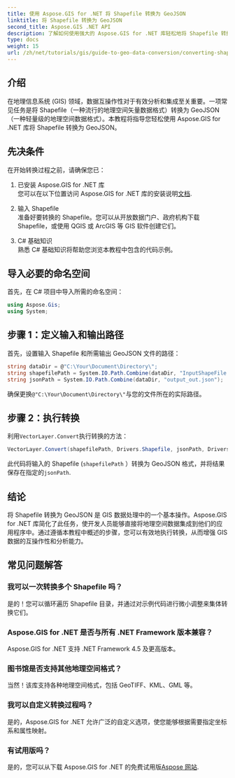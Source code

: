 ```yaml
---
title: 使用 Aspose.GIS for .NET 将 Shapefile 转换为 GeoJSON
linktitle: 将 Shapefile 转换为 GeoJSON
second_title: Aspose.GIS .NET API
description: 了解如何使用强大的 Aspose.GIS for .NET 库轻松地将 Shapefile 转换为 GeoJSON 格式。本综合教程涵盖了基本先决条件和分步代码示例。
type: docs
weight: 15
url: /zh/net/tutorials/gis/guide-to-geo-data-conversion/converting-shapefile-to-geojson/
---
```

## 介绍

在地理信息系统 (GIS) 领域，数据互操作性对于有效分析和集成至关重要。一项常见任务是将 Shapefile（一种流行的地理空间矢量数据格式）转换为 GeoJSON（一种轻量级的地理空间数据格式）。本教程将指导您轻松使用 Aspose.GIS for .NET 库将 Shapefile 转换为 GeoJSON。

## 先决条件
在开始转换过程之前，请确保您已：

1. 已安装 Aspose.GIS for .NET 库  
   您可以在以下位置访问 Aspose.GIS for .NET 库的安装说明[文档](https://reference.aspose.com/gis/net/).

2. 输入 Shapefile  
   准备好要转换的 Shapefile。您可以从开放数据门户、政府机构下载 Shapefile，或使用 QGIS 或 ArcGIS 等 GIS 软件创建它们。

3. C# 基础知识  
   熟悉 C# 基础知识将帮助您浏览本教程中包含的代码示例。

## 导入必要的命名空间
首先，在 C# 项目中导入所需的命名空间：
```csharp
using Aspose.Gis;
using System;
```

## 步骤 1：定义输入和输出路径
首先，设置输入 Shapefile 和所需输出 GeoJSON 文件的路径：
```csharp
string dataDir = @"C:\Your\Document\Directory\";
string shapefilePath = System.IO.Path.Combine(dataDir, "InputShapeFile.shp");
string jsonPath = System.IO.Path.Combine(dataDir, "output_out.json");
```
确保更换`@"C:\Your\Document\Directory\"`与您的文件所在的实际路径。

## 步骤 2：执行转换
利用`VectorLayer.Convert`执行转换的方法：
```csharp
VectorLayer.Convert(shapefilePath, Drivers.Shapefile, jsonPath, Drivers.GeoJson);
```
此代码将输入的 Shapefile (`shapefilePath` ）转换为 GeoJSON 格式，并将结果保存在指定的`jsonPath`.

## 结论
将 Shapefile 转换为 GeoJSON 是 GIS 数据处理中的一个基本操作。Aspose.GIS for .NET 库简化了此任务，使开发人员能够直接将地理空间数据集成到他们的应用程序中。通过遵循本教程中概述的步骤，您可以有效地执行转换，从而增强 GIS 数据的互操作性和分析能力。

## 常见问题解答

### 我可以一次转换多个 Shapefile 吗？
是的！您可以循环遍历 Shapefile 目录，并通过对示例代码进行微小调整来集体转换它们。

### Aspose.GIS for .NET 是否与所有 .NET Framework 版本兼容？
Aspose.GIS for .NET 支持 .NET Framework 4.5 及更高版本。

### 图书馆是否支持其他地理空间格式？
当然！该库支持各种地理空间格式，包括 GeoTIFF、KML、GML 等。

### 我可以自定义转换过程吗？
是的，Aspose.GIS for .NET 允许广泛的自定义选项，使您能够根据需要指定坐标系和属性映射。

### 有试用版吗？
是的，您可以从下载 Aspose.GIS for .NET 的免费试用版[Aspose 网站](https://releases.aspose.com/).